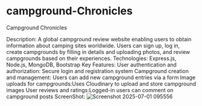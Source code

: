 # campground-Chronicles
Campground Chronicles

Description: A global campground review website enabling users to obtain information about camping sites worldwide. Users can sign up, log in, create campgrounds by filling in details and uploading photos, and review campgrounds based on their experiences.
Technologies: Express.js, Node.js, MongoDB, Bootstrap
Key Features:
User authentication and authorization: Secure login and registration system
Campground creation and management: Users can add new campground entries via a form
Image uploads for campgrounds:Uses Cloudinary to upload and store campground images
User reviews and ratings:Logged-in users can comment on campground posts
ScreenShot:
![Screenshot 2025-07-01 095556](https://github.com/user-attachments/assets/99687040-16bf-4589-ab47-f067b6a2e14b)
